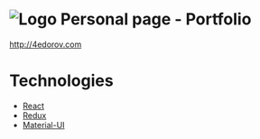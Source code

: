 # ![Logo](/public/favicon_new.ico) Personal page - Portfolio

http://4edorov.com

# Technologies

- [React](https://reactjs.org/)
- [Redux](https://redux.js.org/)
- [Material-UI](https://material-ui-next.com/)
